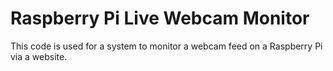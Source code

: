 # Raspberry Pi Live Webcam Monitor
This code is used for a system to monitor a webcam feed on a Raspberry Pi via a website.
